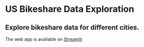 # US Bikeshare Data Exploration
## Explore bikeshare data for different cities.
The web app is available on [Streamlit](https://explorebikeshare.streamlit.app/)
